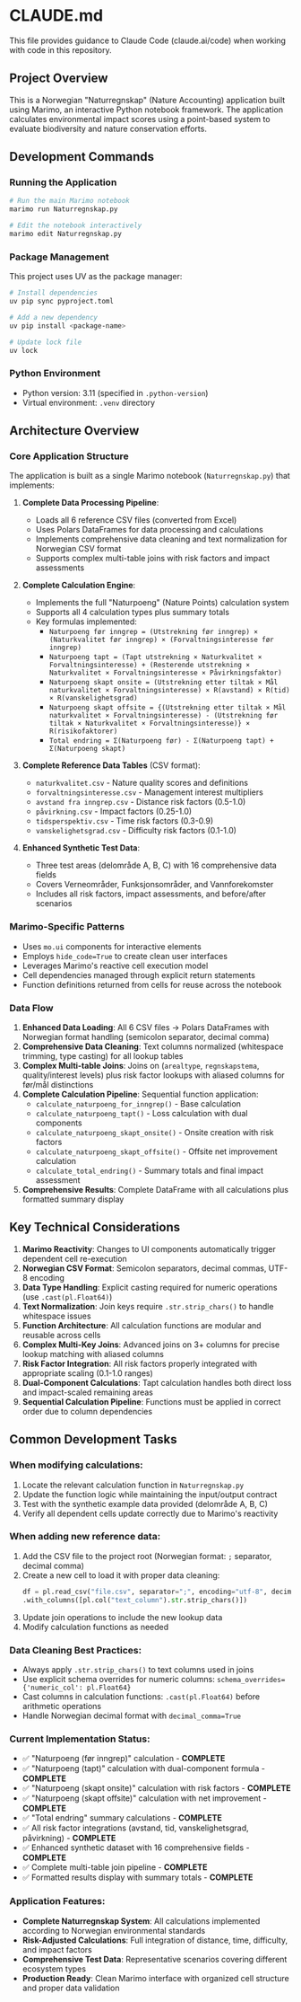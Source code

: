 # CLAUDE.md

This file provides guidance to Claude Code (claude.ai/code) when working with code in this repository.

## Project Overview

This is a Norwegian "Naturregnskap" (Nature Accounting) application built using Marimo, an interactive Python notebook framework. The application calculates environmental impact scores using a point-based system to evaluate biodiversity and nature conservation efforts.

## Development Commands

### Running the Application
```bash
# Run the main Marimo notebook
marimo run Naturregnskap.py

# Edit the notebook interactively
marimo edit Naturregnskap.py
```

### Package Management
This project uses UV as the package manager:
```bash
# Install dependencies
uv pip sync pyproject.toml

# Add a new dependency
uv pip install <package-name>

# Update lock file
uv lock
```

### Python Environment
- Python version: 3.11 (specified in `.python-version`)
- Virtual environment: `.venv` directory

## Architecture Overview

### Core Application Structure
The application is built as a single Marimo notebook (`Naturregnskap.py`) that implements:

1. **Complete Data Processing Pipeline**:
   - Loads all 6 reference CSV files (converted from Excel)
   - Uses Polars DataFrames for data processing and calculations
   - Implements comprehensive data cleaning and text normalization for Norwegian CSV format
   - Supports complex multi-table joins with risk factors and impact assessments

2. **Complete Calculation Engine**:
   - Implements the full "Naturpoeng" (Nature Points) calculation system
   - Supports all 4 calculation types plus summary totals
   - Key formulas implemented:
     - `Naturpoeng før inngrep = (Utstrekning før inngrep) × (Naturkvalitet før inngrep) × (Forvaltningsinteresse før inngrep)`
     - `Naturpoeng tapt = (Tapt utstrekning × Naturkvalitet × Forvaltningsinteresse) + (Resterende utstrekning × Naturkvalitet × Forvaltningsinteresse × Påvirkningsfaktor)`
     - `Naturpoeng skapt onsite = (Utstrekning etter tiltak × Mål naturkvalitet × Forvaltningsinteresse) × R(avstand) × R(tid) × R(vanskelighetsgrad)`
     - `Naturpoeng skapt offsite = {(Utstrekning etter tiltak × Mål naturkvalitet × Forvaltningsinteresse) - (Utstrekning før tiltak × Naturkvalitet × Forvaltningsinteresse)} × R(risikofaktorer)`
     - `Total endring = Σ(Naturpoeng før) - Σ(Naturpoeng tapt) + Σ(Naturpoeng skapt)`

3. **Complete Reference Data Tables** (CSV format):
   - `naturkvalitet.csv` - Nature quality scores and definitions
   - `forvaltningsinteresse.csv` - Management interest multipliers
   - `avstand fra inngrep.csv` - Distance risk factors (0.5-1.0)
   - `påvirkning.csv` - Impact factors (0.25-1.0)
   - `tidsperspektiv.csv` - Time risk factors (0.3-0.9)
   - `vanskelighetsgrad.csv` - Difficulty risk factors (0.1-1.0)

4. **Enhanced Synthetic Test Data**:
   - Three test areas (delområde A, B, C) with 16 comprehensive data fields
   - Covers Verneområder, Funksjonsområder, and Vannforekomster
   - Includes all risk factors, impact assessments, and before/after scenarios

### Marimo-Specific Patterns
- Uses `mo.ui` components for interactive elements
- Employs `hide_code=True` to create clean user interfaces
- Leverages Marimo's reactive cell execution model
- Cell dependencies managed through explicit return statements
- Function definitions returned from cells for reuse across the notebook

### Data Flow
1. **Enhanced Data Loading**: All 6 CSV files → Polars DataFrames with Norwegian format handling (semicolon separator, decimal comma)
2. **Comprehensive Data Cleaning**: Text columns normalized (whitespace trimming, type casting) for all lookup tables
3. **Complex Multi-table Joins**: Joins on (`arealtype`, `regnskapstema`, quality/interest levels) plus risk factor lookups with aliased columns for før/mål distinctions
4. **Complete Calculation Pipeline**: Sequential function application:
   - `calculate_naturpoeng_for_inngrep()` - Base calculation
   - `calculate_naturpoeng_tapt()` - Loss calculation with dual components
   - `calculate_naturpoeng_skapt_onsite()` - Onsite creation with risk factors
   - `calculate_naturpoeng_skapt_offsite()` - Offsite net improvement calculation
   - `calculate_total_endring()` - Summary totals and final impact assessment
5. **Comprehensive Results**: Complete DataFrame with all calculations plus formatted summary display

## Key Technical Considerations

1. **Marimo Reactivity**: Changes to UI components automatically trigger dependent cell re-execution
2. **Norwegian CSV Format**: Semicolon separators, decimal commas, UTF-8 encoding
3. **Data Type Handling**: Explicit casting required for numeric operations (use `.cast(pl.Float64)`)
4. **Text Normalization**: Join keys require `.str.strip_chars()` to handle whitespace issues
5. **Function Architecture**: All calculation functions are modular and reusable across cells
6. **Complex Multi-Key Joins**: Advanced joins on 3+ columns for precise lookup matching with aliased columns
7. **Risk Factor Integration**: All risk factors properly integrated with appropriate scaling (0.1-1.0 ranges)
8. **Dual-Component Calculations**: Tapt calculation handles both direct loss and impact-scaled remaining areas
9. **Sequential Calculation Pipeline**: Functions must be applied in correct order due to column dependencies

## Common Development Tasks

### When modifying calculations:
1. Locate the relevant calculation function in `Naturregnskap.py`
2. Update the function logic while maintaining the input/output contract
3. Test with the synthetic example data provided (delområde A, B, C)
4. Verify all dependent cells update correctly due to Marimo's reactivity

### When adding new reference data:
1. Add the CSV file to the project root (Norwegian format: `;` separator, decimal comma)
2. Create a new cell to load it with proper data cleaning:
   ```python
   df = pl.read_csv("file.csv", separator=";", encoding="utf-8", decimal_comma=True)
   .with_columns([pl.col("text_column").str.strip_chars()])
   ```
3. Update join operations to include the new lookup data
4. Modify calculation functions as needed

### Data Cleaning Best Practices:
- Always apply `.str.strip_chars()` to text columns used in joins
- Use explicit schema overrides for numeric columns: `schema_overrides={'numeric_col': pl.Float64}`
- Cast columns in calculation functions: `.cast(pl.Float64)` before arithmetic operations
- Handle Norwegian decimal format with `decimal_comma=True`

### Current Implementation Status:
- ✅ "Naturpoeng (før inngrep)" calculation - **COMPLETE**
- ✅ "Naturpoeng (tapt)" calculation with dual-component formula - **COMPLETE**
- ✅ "Naturpoeng (skapt onsite)" calculation with risk factors - **COMPLETE**  
- ✅ "Naturpoeng (skapt offsite)" calculation with net improvement - **COMPLETE**
- ✅ "Total endring" summary calculations - **COMPLETE**
- ✅ All risk factor integrations (avstand, tid, vanskelighetsgrad, påvirkning) - **COMPLETE**
- ✅ Enhanced synthetic dataset with 16 comprehensive fields - **COMPLETE**
- ✅ Complete multi-table join pipeline - **COMPLETE**
- ✅ Formatted results display with summary totals - **COMPLETE**

### Application Features:
- **Complete Naturregnskap System**: All calculations implemented according to Norwegian environmental standards
- **Risk-Adjusted Calculations**: Full integration of distance, time, difficulty, and impact factors
- **Comprehensive Test Data**: Representative scenarios covering different ecosystem types
- **Production Ready**: Clean Marimo interface with organized cell structure and proper data validation